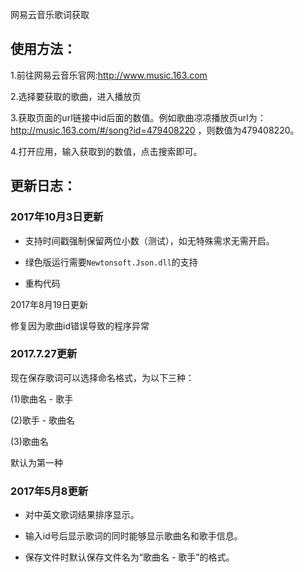网易云音乐歌词获取

## 使用方法：

1.前往网易云音乐官网:http://www.music.163.com

2.选择要获取的歌曲，进入播放页

3.获取页面的url链接中id后面的数值。例如歌曲凉凉播放页url为：http://music.163.com/#/song?id=479408220 ，则数值为479408220。

4.打开应用，输入获取到的数值，点击搜索即可。

## 更新日志：

### 2017年10月3日更新

- 支持时间戳强制保留两位小数（测试），如无特殊需求无需开启。

- 绿色版运行需要`Newtonsoft.Json.dll`的支持

- 重构代码

2017年8月19日更新

修复因为歌曲id错误导致的程序异常

### 2017.7.27更新

现在保存歌词可以选择命名格式，为以下三种：

(1)歌曲名 - 歌手

(2)歌手 - 歌曲名

(3)歌曲名

默认为第一种

### 2017年5月8更新

- 对中英文歌词结果排序显示。

- 输入id号后显示歌词的同时能够显示歌曲名和歌手信息。

- 保存文件时默认保存文件名为“歌曲名 - 歌手”的格式。

